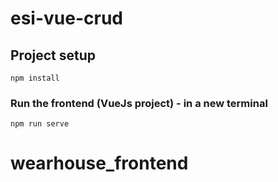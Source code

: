 # esi-vue-crud

## Project setup

```
npm install
```

### Run the frontend (VueJs project) - in a new terminal

```
npm run serve
```
# wearhouse_frontend
